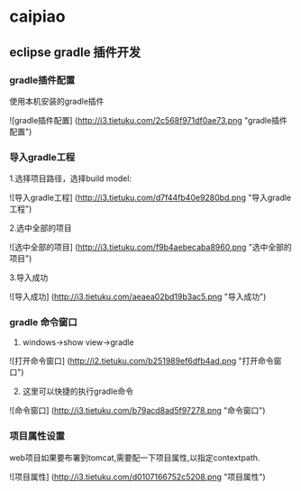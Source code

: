 # caipiao

eclipse gradle 插件开发
--------
### gradle插件配置

使用本机安装的gradle插件

![gradle插件配置] (http://i3.tietuku.com/2c568f971df0ae73.png "gradle插件配置")

### 导入gradle工程

1.选择项目路径，选择build model:

![导入gradle工程] (http://i3.tietuku.com/d7f44fb40e9280bd.png "导入gradle工程")

2.选中全部的项目

![选中全部的项目] (http://i3.tietuku.com/f9b4aebecaba8960.png "选中全部的项目")

3.导入成功

![导入成功] (http://i3.tietuku.com/aeaea02bd19b3ac5.png "导入成功")


### gradle 命令窗口
1. windows->show view->gradle

![打开命令窗口] (http://i2.tietuku.com/b251989ef6dfb4ad.png "打开命令窗口")

2. 这里可以快捷的执行gradle命令

![命令窗口] (http://i3.tietuku.com/b79acd8ad5f97278.png "命令窗口")

### 项目属性设置

web项目如果要布署到tomcat,需要配一下项目属性,以指定contextpath.

![项目属性] (http://i3.tietuku.com/d0107166752c5208.png "项目属性")






